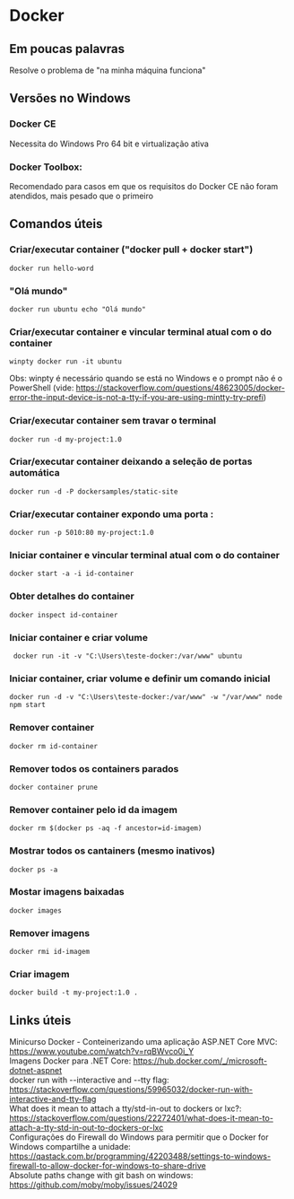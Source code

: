 # Docker

## Em poucas palavras
Resolve o problema de "na minha máquina funciona"

## Versões no Windows

### Docker CE
Necessita do Windows Pro 64 bit e virtualização ativa

### Docker Toolbox:
Recomendado para casos em que os requisitos do Docker CE não foram atendidos, mais pesado que o primeiro

## Comandos úteis

### Criar/executar container ("docker pull + docker start")
```
docker run hello-word
```

### "Olá mundo"
```
docker run ubuntu echo "Olá mundo"
```

### Criar/executar container e vincular terminal atual com o do container 
```
winpty docker run -it ubuntu
```
Obs: winpty é necessário quando se está no Windows e o prompt não é o PowerShell (vide: https://stackoverflow.com/questions/48623005/docker-error-the-input-device-is-not-a-tty-if-you-are-using-mintty-try-prefi)

### Criar/executar container sem travar o terminal
```
docker run -d my-project:1.0
```

### Criar/executar container deixando a seleção de portas automática
```
docker run -d -P dockersamples/static-site
```

### Criar/executar container expondo uma porta <destino>:<origem>
```
docker run -p 5010:80 my-project:1.0
```

### Iniciar container e vincular terminal atual com o do container
```
docker start -a -i id-container
```

### Obter detalhes do container
```
docker inspect id-container
```

### Iniciar container e criar volume
```
 docker run -it -v "C:\Users\teste-docker:/var/www" ubuntu
```

### Iniciar container, criar volume e definir um comando inicial
```
docker run -d -v "C:\Users\teste-docker:/var/www" -w "/var/www" node npm start
```

### Remover container
```
docker rm id-container
```

### Remover todos os containers parados
```
docker container prune
```

### Remover container pelo id da imagem
```
docker rm $(docker ps -aq -f ancestor=id-imagem)
```

### Mostrar todos os cantainers (mesmo inativos)
```
docker ps -a
```

### Mostar imagens baixadas
```
docker images
```

### Remover imagens
```
docker rmi id-imagem
```

### Criar imagem
```
docker build -t my-project:1.0 .
```

## Links úteis
Minicurso Docker - Conteinerizando uma aplicação ASP.NET Core MVC: https://www.youtube.com/watch?v=rqBWvco0i_Y  
Imagens Docker para .NET Core: https://hub.docker.com/_/microsoft-dotnet-aspnet  
docker run with --interactive and --tty flag: https://stackoverflow.com/questions/59965032/docker-run-with-interactive-and-tty-flag  
What does it mean to attach a tty/std-in-out to dockers or lxc?: https://stackoverflow.com/questions/22272401/what-does-it-mean-to-attach-a-tty-std-in-out-to-dockers-or-lxc  
Configurações do Firewall do Windows para permitir que o Docker for Windows compartilhe a unidade: https://qastack.com.br/programming/42203488/settings-to-windows-firewall-to-allow-docker-for-windows-to-share-drive  
Absolute paths change with git bash on windows: https://github.com/moby/moby/issues/24029  
